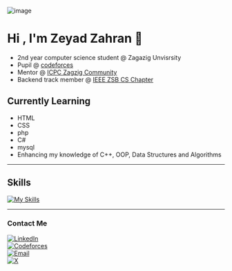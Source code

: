 
![image](https://github.com/user-attachments/assets/78cb98a6-e85d-48fc-968c-48e936910361)


# Hi , I'm Zeyad Zahran 🌠
- 2nd year computer science student @ Zagazig Unvisrsity
- Pupil @ [codeforces](https://codeforces.com/profile/Zeyad_Zahran)
- Mentor @ [ICPC Zagzig Community](https://icpczagazig.org/)
- Backend track member @ [IEEE ZSB CS Chapter](https://icpczagazig.org/)




## Currently Learning
- HTML
- CSS
- php
- C#
- mysql
- Enhancing my knowledge of C++, OOP, Data Structures and Algorithms 

---

## Skills 
[![My Skills](https://skillicons.dev/icons?i=cpp,html,css,php,mysql&perline=3)](https://skillicons.dev)


---

### Contact Me 
[![LinkedIn](https://img.shields.io/badge/LinkedIn-%230A66C2.svg?style=for-the-badge&logo=linkedin&logoColor=white)](https://www.linkedin.com/in/zeyad-zahran-606941289?utm_source=share&utm_campaign=share_via&utm_content=profile&utm_medium=android_app)  
[![Codeforces](https://img.shields.io/badge/Codeforces-%231F8ACB.svg?style=for-the-badge&logo=codeforces&logoColor=white)](https://codeforces.com/profile/Zeyad_Zahran)  
[![Email](https://img.shields.io/badge/Email-D14836?style=for-the-badge&logo=gmail&logoColor=white)](mailto:zeyadzahran06@gmail.com)  
[![X](https://img.shields.io/badge/X-000000?style=for-the-badge&logo=twitter&logoColor=white)](https://x.com/ZeyadZahran05?t=MlTXWq8H9hz79UuC2fd7-Q&s=09)
